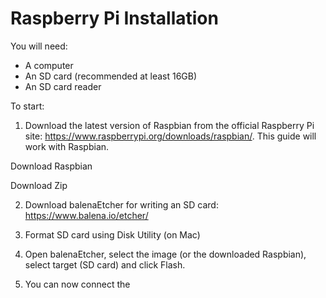 # Raspberry Pi Installation

You will need:
* A computer
* An SD card (recommended at least 16GB) 
* An SD card reader

To start: 
1. Download the latest version of Raspbian from the official Raspberry Pi site: https://www.raspberrypi.org/downloads/raspbian/. This guide will work with Raspbian.

Download Raspbian



Download Zip


2. Download balenaEtcher for writing an SD card: https://www.balena.io/etcher/

3. Format SD card using Disk Utility (on Mac) 

4. Open balenaEtcher, select the image (or the downloaded Raspbian), select target (SD card) and click Flash.

5. You can now connect the 
